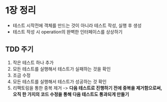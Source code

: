 # 1장 정리
- 테스트 시작전에 객체를 만드는 것이 아니라 테스트 작성, 실행 후 생성
- 테스트 작성 시 operation의 완벽한 인터페이스를 상상하기

## TDD 주기
1. 작은 테스트 하나 추가
2. 모든 테스트를 실행해서 테스트가 실패하는 것을 확인
3. 조금 수정
4. 모든 테스트를 실행해서 테스트가 성공하는 것 확인
5. 리팩토링을 통한 중복 제거
-> **다음 테스트로 진행하기 전에 중복을 제거함으로써, 오직 한 가지의 코드 수정을 통해 다음 테스트도 통과되게 만들기**